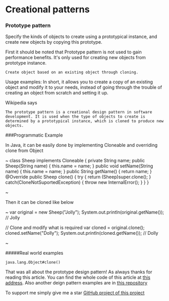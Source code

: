 # Creational  patterns
### Prototype pattern

Specify the kinds of objects to create using a prototypical instance, and create new objects by copying this prototype.

First it should be noted that Prototype pattern is not used to gain performance benefits. It's only used for creating new objects from prototype instance.

``
Create object based on an existing object through cloning.
``

Usage examples:  In short, it allows you to create a copy of an existing object and modify it to your needs, instead of going through the trouble of creating an object from scratch and setting it up.   

Wikipedia says

```
The prototype pattern is a creational design pattern in software development. It is used when the type of objects to create is determined by a prototypical instance, which is cloned to produce new objects.
```

###Programmatic Example

In Java, it can be easily done by implementing Cloneable and overriding clone from Object

~
class Sheep implements Cloneable {
  private String name;
  public Sheep(String name) { this.name = name; }
  public void setName(String name) { this.name = name; }
  public String getName() { return name; }
  @Override
  public Sheep clone() {
    try {
      return (Sheep)super.clone();
    } catch(CloneNotSuportedException) {
      throw new InternalError();
    }
  }
}

~

Then it can be cloned like below

~
var original = new Sheep("Jolly");
System.out.println(original.getName()); // Jolly

// Clone and modify what is required
var cloned = original.clone();
cloned.setName("Dolly");
System.out.println(cloned.getName()); // Dolly

~

#####Real world examples
```
java.lang.Object#clone()
```

That was all about the prototype design pattern! As always thanks for reading this article.
You can find the whole code of this article at [this address](https://github.com/metao1/design-patterns/tree/master/src/main/java/com/metao/dp/prototype).
Also another deign pattern examples are in [this repository](https://github.com/metao1)

To support me simply give me a star [GitHub project of this project](https://github.com/metao1/design-patterns)


